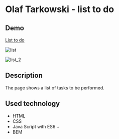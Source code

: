 
# Olaf Tarkowski - list to do

## Demo
[List to do](https://olaf-tarkowski.github.io/list-to-do/)

![list](https://user-images.githubusercontent.com/80913259/123465913-030cc280-d5ef-11eb-8200-79f4b122c8d9.gif)

![list_2](https://user-images.githubusercontent.com/80913259/123466638-db6a2a00-d5ef-11eb-953e-d1413ac09a30.gif)

## Description
The page shows a list of tasks to be performed.

## Used technology
- HTML
- CSS
- Java Script with ES6 +
- BEM
